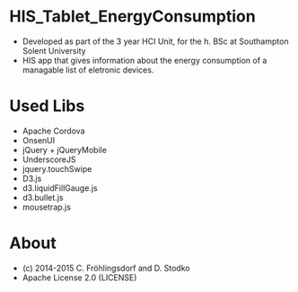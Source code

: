 # HIS_Tablet_EnergyConsumption
- Developed as part of the 3 year HCI Unit, for the h. BSc at Southampton Solent University
- HIS app that gives information about the energy consumption of a managable list of eletronic devices.

# Used Libs
- Apache Cordova
- OnsenUI
- jQuery + jQueryMobile
- UnderscoreJS
- jquery.touchSwipe
- D3.js
- d3.liquidFillGauge.js
- d3.bullet.js
- mousetrap.js

# About
- (c) 2014-2015 C. Fröhlingsdorf and D. Stodko
- Apache License 2.0 (LICENSE)

